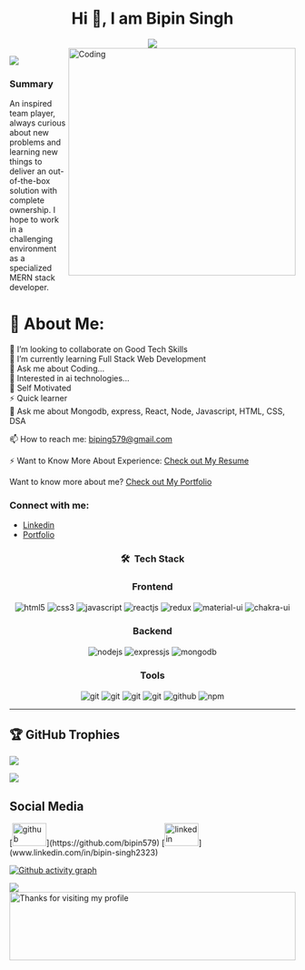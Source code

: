 <h1 align="center">Hi 👋, I am Bipin Singh</h1>
<div align="center">
 <img src="https://readme-typing-svg.herokuapp.com/?lines=Full+Stack+Web+Developer;Quick+learner;Problem+Solver;&color=teal&center=true" />
</div>

<img align="right" alt="Coding" width="400" src="https://media0.giphy.com/media/qgQUggAC3Pfv687qPC/giphy.gif?cid=ecf05e47l5o174j0zohrwmjjk1zc2w82swqc0fk42xwjp33t&rid=giphy.gif&ct=g">

[![](https://visitcount.itsvg.in/api?id=gaurav62472744&icon=2&color=0)](https://visitcount.itsvg.in)
### Summary
An inspired team player, always curious about
new problems and learning new things to deliver
an out-of-the-box solution with complete ownership.
I hope to work in a challenging environment as a
specialized MERN stack developer.

# 💫 About Me:
👯 I’m looking to collaborate on Good Tech Skills<br>
🌱 I’m currently learning Full Stack Web Development<br>
💬 Ask me about Coding...<br>
👯 Interested in ai technologies...<br>
👯 Self Motivated<br>
⚡ Quick learner<br>
💬 Ask me about Mongodb, express, React, Node, Javascript, HTML, CSS, DSA<br>

📫 How to reach me: biping579@gmail.com<br>

⚡ Want to Know More About Experience: [Check out My Resume](https://drive.google.com/file/d/1-pt3hhNlb_95k2NZCbouelh2FPeDgXe5/view?usp=share_link)<br>

Want to know more about me? [Check out My Portfolio](https://bipin579.github.io/)

<h3 align="left">Connect with me:</h3>
<ul>
<li>
  <a href="www.linkedin.com/in/bipin-singh2323" target="blank">Linkedin</a></li>
  <li>
    <a href="https://bipin579.github.io/" target="blank">Portfolio</a>
  </li>
</ul>








<h3 align="center">🛠 &nbsp;Tech Stack </h3>


<div align="center">
 
 <div align="center"><h3 align="center">Frontend</h3>
<img src="https://img.shields.io/badge/html5-%23E34F26.svg?style=for-the-badge&logo=html5&logoColor=white" align="center" alt="html5">
<img src = "https://img.shields.io/badge/css3-%231572B6.svg?style=for-the-badge&logo=css3&logoColor=white" align="center" alt="css3">
<img src ="https://img.shields.io/badge/javascript-%23323330.svg?style=for-the-badge&logo=javascript&logoColor=%23F7DF1E" align="center" alt="javascript">
<img src="https://img.shields.io/badge/React-20232A?style=for-the-badge&logo=react&logoColor=61DAFB"  align="center" alt="reactjs" />
<img src="https://img.shields.io/badge/Redux-593D88?style=for-the-badge&logo=redux&logoColor=white"  align="center" alt="redux" />
<img src="https://img.shields.io/badge/Material%20UI-007FFF?style=for-the-badge&logo=mui&logoColor=white"  align="center" alt="material-ui"/>
<img src = "https://img.shields.io/badge/chakra ui-%234ED1C5.svg?style=for-the-badge&logo=chakraui&logoColor=white" align="center" alt="chakra-ui"/>
</div>
  <div align="center"><h3 align="center">Backend</h3> 
<img src="https://img.shields.io/badge/Node.js-339933?style=for-the-badge&logo=nodedotjs&logoColor=white" align="center" alt="nodejs" />
<img src="https://img.shields.io/badge/Express.js-000000?style=for-the-badge&logo=express&logoColor=white" align="center" alt="expressjs"/>
<img src="https://img.shields.io/badge/MongoDB-4EA94B?style=for-the-badge&logo=mongodb&logoColor=white" align="center" alt="mongodb"/>

 </div>
  <div align="center"><h3 align="center">Tools</h3> 
   <img src="https://img.shields.io/badge/heroku-%23430098.svg?style=for-the-badge&logo=heroku&logoColor=white" align="center" alt="git"/>
   <img src="https://img.shields.io/badge/netlify-%23000000.svg?style=for-the-badge&logo=netlify&logoColor=#00C7B7" align="center" alt="git"/>
   <img src="https://img.shields.io/badge/vercel-%23000000.svg?style=for-the-badge&logo=vercel&logoColor=whit" align="center" alt="git"/>
   <img src="https://img.shields.io/badge/Git-f44d27?style=for-the-badge&logo=git&logoColor=white"  align="center" alt="git"/>
  <img src="https://img.shields.io/badge/GitHub-100000?style=for-the-badge&logo=github&logoColor=white"  align="center" alt="github"/>
  <img src = "https://img.shields.io/badge/NPM-%23000000.svg?style=for-the-badge&logo=npm&logoColor=white" align="center" alt="npm">
   <br/>
 </div>
</div>
 

<!--    -->

<!--    --> 




</div> 
<hr>


## 🏆 GitHub Trophies
![](https://github-profile-trophy.vercel.app/?username=bipin579&column=-1&theme=chalk&rank=-?&margin-w=25)
</div>
<img src="https://user-images.githubusercontent.com/73097560/115834477-dbab4500-a447-11eb-908a-139a6edaec5c.gif">



<h2 align="left">Social Media </h2>
[<img src='https://raw.githubusercontent.com/gauravghongde/social-icons/9d939e1c5b7ea4a24ac39c3e4631970c0aa1b920/SVG/White/Github_white.svg' alt='github' height='40' width='60'>](https://github.com/bipin579)  [<img src='https://raw.githubusercontent.com/gauravghongde/social-icons/9d939e1c5b7ea4a24ac39c3e4631970c0aa1b920/SVG/White/LinkedIN_white.svg' alt='linkedin' height='40' width='60'>](www.linkedin.com/in/bipin-singh2323)   

[![Github activity graph](https://github-readme-activity-graph.cyclic.app/graph?username=bipin579&theme=rogue)](https://github.com/ashutosh00710/github-readme-activity-graph)


<img src="https://user-images.githubusercontent.com/73097560/115834477-dbab4500-a447-11eb-908a-139a6edaec5c.gif">

<img height="120" alt="Thanks for visiting my profile" width="100%" src="https://github.com/dibyendu415/dibyendu415/blob/master/marquee.svg" />





